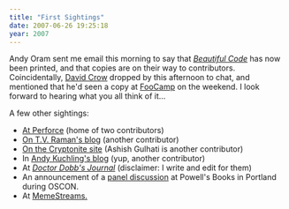 ```yaml
---
title: "First Sightings"
date: 2007-06-26 19:25:18
year: 2007
---
```

Andy Oram sent me email this morning to say that <a href="http://www.oreilly.com/catalog/9780596510046/"><em>Beautiful Code</em></a> has now been printed, and that copies are on their way to contributors.  Coincidentally, <a href="http://davidcrow.ca/">David Crow</a> dropped by this afternoon to chat, and mentioned that he'd seen a copy at <a href="http://wiki.oreillynet.com/foocamp07/index.cgi">FooCamp</a> on the weekend.  I look forward to hearing what you all think of it...

A few other sightings:
<ul>
  <li><a href="http://www.perforce.com/beautifulcode/index.html">At Perforce</a> (home of two contributors)</li>
  <li><a href="http://emacspeak.blogspot.com/2007/06/emacspeak-and-beautiful-code.html">On T.V. Raman's blog</a> (another contributor)</li>
  <li><a href="http://cryptonite.org/">On the Cryptonite site</a> (Ashish Gulhati is another contributor)</li>
  <li>In <a href="http://www.amk.ca/diary/2007/03/beautiful_code_anthology.html">Andy Kuchling's blog</a> (yup, another contributor)</li>
  <li>At <a href="http://www.ddj.com/blog/portal/archives/2007/03/beautiful_code.html"><em>Doctor Dobb's Journal</em></a> (disclaimer: I write and edit for them)</li>
  <li>An announcement of a <a href="http://events.oreilly.com/pub/e/743">panel discussion</a> at Powell's Books in Portland during OSCON.</li>
  <li>At <a href="http://www.memestreams.net/users/pnw/blogid770893/">MemeStreams.</a></li>
</ul>

